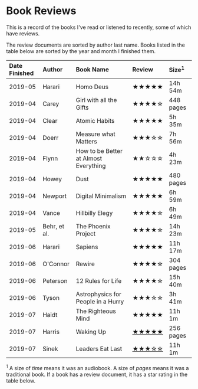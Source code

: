 # Book Reviews

This is a record of the books I've read or listened to recently, some of which
have reviews.

The review documents are sorted by author last name. Books listed in the table
below are sorted by the year and month I finished them.

| Date Finished | Author       | Book Name                             | Review                               | Size<sup>1</sup> |
| :------------ | :----------- | :------------------------------------ | :----------------------------------- | :--------------- |
| 2019-05       | Harari       | Homo Deus                             | ★★★★★                                | 14h 54m          |
| 2019-04       | Carey        | Girl with all the Gifts               | ★★★★☆                                | 448 pages        |
| 2019-04       | Clear        | Atomic Habits                         | ★★★★★                                | 5h 35m           |
| 2019-04       | Doerr        | Measure what Matters                  | ★★★☆☆                                | 7h 56m           |
| 2019-04       | Flynn        | How to be Better at Almost Everything | ★★☆☆☆                                | 4h 23m           |
| 2019-04       | Howey        | Dust                                  | ★★★★★                                | 480 pages        |
| 2019-04       | Newport      | Digital Minimalism                    | ★★★★★                                | 6h 59m           |
| 2019-04       | Vance        | Hillbilly Elegy                       | ★★★★☆                                | 6h 49m           |
| 2019-05       | Behr, et al. | The Phoenix Project                   | ★★★★☆                                | 14h 23m          |
| 2019-06       | Harari       | Sapiens                               | ★★★★★                                | 11h 17m          |
| 2019-06       | O'Connor     | Rewire                                | ★★★★☆                                | 304 pages        |
| 2019-06       | Peterson     | 12 Rules for Life                     | ★★★★☆                                | 15h 40m          |
| 2019-06       | Tyson        | Astrophysics for People in a Hurry    | ★★★☆☆                                | 3h 41m           |
| 2019-07       | Haidt        | The Righteous Mind                    | ★★★★★                                | 11h 1m           |
| 2019-07       | Harris       | Waking Up                             | [★★★★★](./harris_waking-up.md)       | 256 pages        |
| 2019-07       | Sinek        | Leaders Eat Last                      | [★★★☆☆](./sinek_leaders-eat-last.md) | 11h 1m           |

<sup>1</sup> A size of _time_ means it was an audiobook. A size of _pages_ means
it was a traditional book. If a book has a review document, it has a star rating
in the table below.
